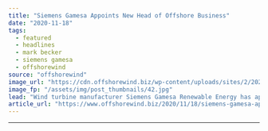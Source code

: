 ```yaml
---
title: "Siemens Gamesa Appoints New Head of Offshore Business"
date: "2020-11-18"
tags: 
  - featured
  - headlines
  - mark becker
  - siemens gamesa
  - offshorewind
source: "offshorewind"
image_url: "https://cdn.offshorewind.biz/wp-content/uploads/sites/2/2020/11/18105420/Siemens-Gamesa-Appoints-New-Head-of-Offshore-Business-e1605693350163.jpg"
image_fp: "/assets/img/post_thumbnails/42.jpg"
lead: "Wind turbine manufacturer Siemens Gamesa Renewable Energy has appointed Marc Becker as the new"
article_url: "https://www.offshorewind.biz/2020/11/18/siemens-gamesa-appoints-new-head-of-offshore-business/"
---
```


---
